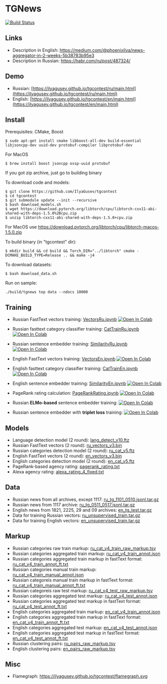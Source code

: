 # TGNews

[![Build Status](https://travis-ci.com/IlyaGusev/tgcontest.svg?token=9pgxYSDpb2YAVSfz53Nq&branch=master)](https://travis-ci.com/IlyaGusev/tgcontest)

## Links
* Description in English: https://medium.com/@phoenixilya/news-aggregator-in-2-weeks-5b38783b95e3
* Description in Russian: https://habr.com/ru/post/487324/

## Demo
* Russian: [https://ilyagusev.github.io/tgcontest/ru/main.html](https://ilyagusev.github.io/tgcontest/ru/main.html)
* English: [https://ilyagusev.github.io/tgcontest/en/main.html](https://ilyagusev.github.io/tgcontest/en/main.html)

## Install
Prerequisites: CMake, Boost
```
$ sudo apt-get install cmake libboost-all-dev build-essential libjsoncpp-dev uuid-dev protobuf-compiler libprotobuf-dev
```

For MacOS
```
$ brew install boost jsoncpp ossp-uuid protobuf
```


If you got zip archive, just go to building binary

To download code and models:
```
$ git clone https://github.com/IlyaGusev/tgcontest
$ cd tgcontest
$ git submodule update --init --recursive
$ bash download_models.sh
$ wget https://download.pytorch.org/libtorch/cpu/libtorch-cxx11-abi-shared-with-deps-1.5.0%2Bcpu.zip
$ unzip libtorch-cxx11-abi-shared-with-deps-1.5.0+cpu.zip
```

For MacOS use https://download.pytorch.org/libtorch/cpu/libtorch-macos-1.5.0.zip

To build binary (in "tgcontest" dir):
```
$ mkdir build && cd build && Torch_DIR="../libtorch" cmake -DCMAKE_BUILD_TYPE=Release .. && make -j4
```

To download datasets:
```
$ bash download_data.sh
```

Run on sample:
```
./build/tgnews top data --ndocs 10000
```

## Training

* Russian FastText vectors training:
[VectorsRu.ipynb](https://github.com/IlyaGusev/tgcontest/blob/master/scripts/VectorsRu.ipynb)
[![Open In Colab](https://colab.research.google.com/assets/colab-badge.svg)](https://colab.research.google.com/drive/1QeyhqsHy5MO3yzvsn446LsqK_PqOjIVb)
* Russian fasttext category classifier training:
[CatTrainRu.ipynb](https://github.com/IlyaGusev/tgcontest/blob/master/scripts/CatTrainRu.ipynb)
[![Open In Colab](https://colab.research.google.com/assets/colab-badge.svg)](https://colab.research.google.com/drive/1U7Wxm5eDnrBRWE_logCSJIq6DzTFV0Zo)
* Russian sentence embedder training:
[SimilarityRu.ipynb](https://github.com/IlyaGusev/tgcontest/blob/master/scripts/SimilarityRu.ipynb)
[![Open In Colab](https://colab.research.google.com/assets/colab-badge.svg)](https://colab.research.google.com/drive/1ZqSUP51J1xbVk2VxyZwDhpW3VKKok4sx)
* English FastText vectors training:
[VectorsEn.ipynb](https://github.com/IlyaGusev/tgcontest/blob/master/scripts/VectorsEn.ipynb)
[![Open In Colab](https://colab.research.google.com/assets/colab-badge.svg)](https://colab.research.google.com/drive/1lbmgJ_iGBdwKdkU_1l1-WZuO7XbYZlWQ)
* English fasttext category classifier training:
[CatTrainEn.ipynb](https://github.com/IlyaGusev/tgcontest/blob/master/scripts/CatTrainEn.ipynb)
[![Open In Colab](https://colab.research.google.com/assets/colab-badge.svg)](https://colab.research.google.com/drive/1ayg5dtA_KdhzVehN4-_EiyIcwRhBVSob)
* English sentence embedder training:
[SimilarityEn.ipynb](https://github.com/IlyaGusev/tgcontest/blob/master/scripts/SimilarityEn.ipynb)
[![Open In Colab](https://colab.research.google.com/assets/colab-badge.svg)](https://colab.research.google.com/drive/1QDescCBI2I7bCJr4EplTyxCOp7eD9qBS)
* PageRank rating calculation:
[PageRankRating.ipynb](https://github.com/IlyaGusev/tgcontest/blob/master/scripts/PageRankRating.ipynb)
[![Open In Colab](https://colab.research.google.com/assets/colab-badge.svg)](https://colab.research.google.com/drive/1bd35S0rl_Uysiuz_7fmkYRArzNcP-wZB)

* Russian **ELMo-based** sentence embedder training:
[![Open In Colab](https://colab.research.google.com/assets/colab-badge.svg)](https://colab.research.google.com/drive/1Q0S5OvramxxqQZnaSIH8xWfmOsWeKhIz)
* Russian sentence embedder with **triplet loss** training:
[![Open In Colab](https://colab.research.google.com/assets/colab-badge.svg)](https://colab.research.google.com/drive/1G-1GWGsfL5ariy_87FhadMUPDi9OkX_B)

## Models
* Language detection model (2 round): [lang_detect_v10.ftz](https://www.dropbox.com/s/hoapmnvqlknmu6v/lang_detect_v10.ftz)
* Russian FastText vectors (2 round): [ru_vectors_v3.bin](https://www.dropbox.com/s/vttjivmmxw7leea/ru_vectors_v3.bin)
* Russian categories detection model (2 round): [ru_cat_v5.ftz](https://www.dropbox.com/s/luh60dd0uw8p9ar/en_cat_v5.ftz)
* English FastText vectors (2 round): [en_vectors_v3.bin](https://www.dropbox.com/s/6aaucelizfx7xl6/en_vectors_v3.bin)
* English categories detection model (2 round): [en_cat_v5.ftz](https://www.dropbox.com/s/luh60dd0uw8p9ar/en_cat_v5.ftz)
* PageRank-based agency rating: [pagerank_rating.txt](https://www.dropbox.com/s/0o9xr2pwuqeh17k/pagerank_rating.txt)
* Alexa agency rating: [alexa_rating_4_fixed.txt](https://www.dropbox.com/s/fry1gsd1mans9jm/alexa_rating_4_fixed.txt)

## Data
* Russian news from all archives, except 1117: [ru_tg_1101_0510.jsonl.tar.gz](https://www.dropbox.com/s/r8iqi6h6x1w0pzv/ru_tg_1101_0510.jsonl.tar.gz)
* Russian news from 1117 archive: [ru_tg_0511_0517.jsonl.tar.gz](https://www.dropbox.com/s/zvv1qvm1yidvc2p/ru_tg_0511_0517.jsonl.tar.gz)
* English news from 1821, 2225, 29 and 09 archives: [en_tg_test.tar.gz](https://www.dropbox.com/s/rw674iic8x5udb3/en_tg_test.tar.gz)
* Data for training Russian vectors: [ru_unsupervised_train.tar.gz](https://www.dropbox.com/s/gsn9fire2hdaz81/ru_unsupervised_train.tar.gz)
* Data for training English vectors: [en_unsupervised_train.tar.gz](https://www.dropbox.com/s/7c8ey9sqomiqsas/en_unsupervised_train.tar.gz)

## Markup
* Russian categories raw train markup: [ru_cat_v4_train_raw_markup.tsv](https://www.dropbox.com/s/24rsyxxp00kxjzr/ru_cat_v4_train_raw_markup.tsv)
* Russian categories aggregated train markup: [ru_cat_v4_train_annot.json](https://www.dropbox.com/s/2rpsabep7tstmkq/ru_cat_v4_train_annot.json)
* Russian categories aggregated train markup in fastText format: [ru_cat_v4_train_annot_ft.txt](https://www.dropbox.com/s/pyy2yvveub7ddth/ru_cat_v4_train_annot_ft.txt)
* Russian categories manual train markup: [ru_cat_v4_train_manual_annot.json](https://www.dropbox.com/s/fibw7remhk2bodl/ru_cat_v4_train_manual_annot.json)
* Russian categoreis manual train markup in fastText format: [ru_cat_v4_train_manual_annot_ft.txt](https://www.dropbox.com/s/vj88qodc8qwpsj9/ru_cat_v4_train_manual_annot_ft.txt)
* Russian categoreis raw test markup: [ru_cat_v4_test_raw_markup.tsv](https://www.dropbox.com/s/9cbubupcht00kqn/ru_cat_v4_test_raw_markup.tsv)
* Russian categories aggregated test markup: [ru_cat_v4_test_annot.json](https://www.dropbox.com/s/ur7jhiyi22tmzxd/ru_cat_v4_test_annot.json)
* Russian categories aggregated test markup in fastText format: [ru_cat_v4_test_annot_ft.txt](https://www.dropbox.com/s/h4yv8m8otkexgay/ru_cat_v4_test_annot_ft.txt)
* English categories aggregated train markup: [en_cat_v4_train_annot.json](https://www.dropbox.com/s/fysoyx1mz8rf6rs/en_cat_v4_train_annot.json)
* English categories aggregated train markup in fastText format: [en_cat_v4_train_annot_ft.txt](https://www.dropbox.com/s/sugrux6mc7knvg2/en_cat_v4_train_annot_ft.txt)
* English categories aggregated test markup: [en_cat_v4_test_annot.json](https://www.dropbox.com/s/ucwzhucwgtuy8k1/en_cat_v4_test_annot.json)
* English categories aggregated test markup in fastText format: [en_cat_v4_test_annot_ft.txt](https://www.dropbox.com/s/g2u3tqlow7ikjpy/en_cat_v4_test_annot_ft.txt)
* Russian clustering pairs: [ru_pairs_raw_markup.tsv](https://www.dropbox.com/s/jugcl80vfd4wg0h/ru_pairs_raw_markup.tsv)
* English clustering pairs: [en_pairs_raw_markup.tsv](https://www.dropbox.com/s/1zs05c3frm8cygq/en_pairs_raw_markup.tsv)

## Misc
* Flamegraph: https://ilyagusev.github.io/tgcontest/flamegraph.svg
